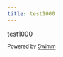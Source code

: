 ```yaml
---
title: test1000
---
```

test1000

<SwmMeta version="3.0.0" repo-id="Z2l0aHViJTNBJTNBMjAyNFBUJTNBJTNBMjAyNFBUQ09NU0VDLVNXSU1N" repo-name="2024PT"><sup>Powered by [Swimm](https://stag.swimm.cloud/)</sup></SwmMeta>
